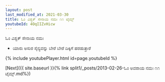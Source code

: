 ```yaml
---
layout: post
last_modified_at: 2021-03-30
title: ಓಂ ವಿಶ್ವಕ್ ಸೇನಾಯ ನಮಃ ೧೧ ಟೈಮ್ಸ್
youtubeId: 4OqIIZvHicw
---
```

 
 
 ಓಂ ವಿಶ್ವಕ್ ಸೇನಾಯ ನಮಃ  
 
 -  ಯಾರು ಅಸುರ ಸೈನ್ಯವನ್ನು ಬೇರೆ ಬೇರೆ ದಿಕ್ಕಿಗೆ ಹರಡುತ್ತಾರೆ 
 
  
 
  
 
 
 
 
 
 


{% include youtubePlayer.html id=page.youtubeId %}
 
[Next]({{ site.baseurl }}{% link  split1/_posts/2013-02-26-ಓಂ ಅವರಾಯ ನಮಃ ೧೧ ಟೈಮ್ಸ್.md%})
 
